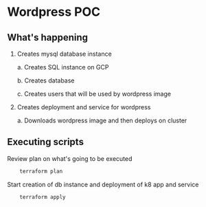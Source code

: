 # Wordpress POC

## What's happening

1. Creates mysql database instance

    a. Creates SQL instance on GCP
    
    b. Creates database
    
    c. Creates users that will be used by wordpress image

2. Creates deployment and service for wordpress

    a. Downloads wordpress image and then deploys on cluster


## Executing scripts

Review plan on what's going to be executed

```bash
    terraform plan
```


Start creation of db instance and deployment of k8 app and service

```bash
    terraform apply
```
